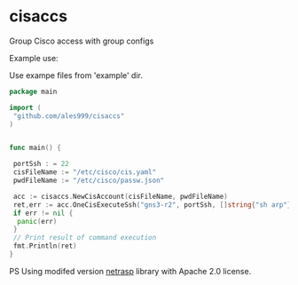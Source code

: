 # cisaccs

Group Cisco access with group configs

Example use:

Use exampe files from 'example' dir.

```go
package main

import (
 "github.com/ales999/cisaccs"
)


func main() {

 portSsh : = 22
 cisFileName := "/etc/cisco/cis.yaml"
 pwdFileName := "/etc/cisco/passw.json"

 acc := cisaccs.NewCisAccount(cisFileName, pwdFileName)
 ret,err := acc.OneCisExecuteSsh("gns3-r2", portSsh, []string{"sh arp"})
 if err != nil {
  panic(err)
 }
 // Print result of command execution
 fmt.Println(ret)
}
```

PS Using modifed version [netrasp](https://github.com/mrzack99s/netrasp) library with Apache 2.0 license.

